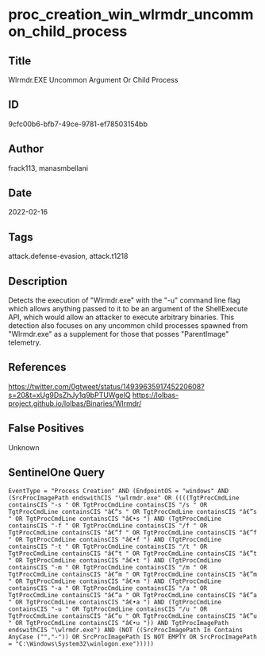 # proc_creation_win_wlrmdr_uncommon_child_process

## Title
Wlrmdr.EXE Uncommon Argument Or Child Process

## ID
9cfc00b6-bfb7-49ce-9781-ef78503154bb

## Author
frack113, manasmbellani

## Date
2022-02-16

## Tags
attack.defense-evasion, attack.t1218

## Description
Detects the execution of "Wlrmdr.exe" with the "-u" command line flag which allows anything passed to it to be an argument of the ShellExecute API, which would allow an attacker to execute arbitrary binaries.
This detection also focuses on any uncommon child processes spawned from "Wlrmdr.exe" as a supplement for those that posses "ParentImage" telemetry.


## References
https://twitter.com/0gtweet/status/1493963591745220608?s=20&t=xUg9DsZhJy1q9bPTUWgeIQ
https://lolbas-project.github.io/lolbas/Binaries/Wlrmdr/

## False Positives
Unknown

## SentinelOne Query
```
EventType = "Process Creation" AND (EndpointOS = "windows" AND (SrcProcImagePath endswithCIS "\wlrmdr.exe" OR ((((TgtProcCmdLine containsCIS "-s " OR TgtProcCmdLine containsCIS "/s " OR TgtProcCmdLine containsCIS "â€“s " OR TgtProcCmdLine containsCIS "â€”s " OR TgtProcCmdLine containsCIS "â€•s ") AND (TgtProcCmdLine containsCIS "-f " OR TgtProcCmdLine containsCIS "/f " OR TgtProcCmdLine containsCIS "â€“f " OR TgtProcCmdLine containsCIS "â€”f " OR TgtProcCmdLine containsCIS "â€•f ") AND (TgtProcCmdLine containsCIS "-t " OR TgtProcCmdLine containsCIS "/t " OR TgtProcCmdLine containsCIS "â€“t " OR TgtProcCmdLine containsCIS "â€”t " OR TgtProcCmdLine containsCIS "â€•t ") AND (TgtProcCmdLine containsCIS "-m " OR TgtProcCmdLine containsCIS "/m " OR TgtProcCmdLine containsCIS "â€“m " OR TgtProcCmdLine containsCIS "â€”m " OR TgtProcCmdLine containsCIS "â€•m ") AND (TgtProcCmdLine containsCIS "-a " OR TgtProcCmdLine containsCIS "/a " OR TgtProcCmdLine containsCIS "â€“a " OR TgtProcCmdLine containsCIS "â€”a " OR TgtProcCmdLine containsCIS "â€•a ") AND (TgtProcCmdLine containsCIS "-u " OR TgtProcCmdLine containsCIS "/u " OR TgtProcCmdLine containsCIS "â€“u " OR TgtProcCmdLine containsCIS "â€”u " OR TgtProcCmdLine containsCIS "â€•u ")) AND TgtProcImagePath endswithCIS "\wlrmdr.exe") AND (NOT ((SrcProcImagePath In Contains AnyCase ("","-")) OR SrcProcImagePath IS NOT EMPTY OR SrcProcImagePath = "C:\Windows\System32\winlogon.exe")))))

```
